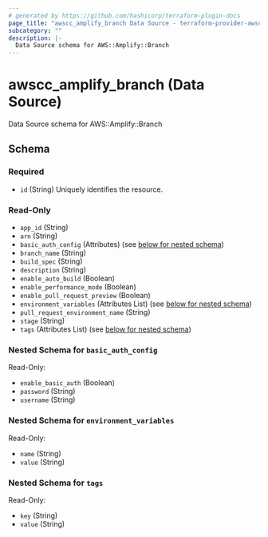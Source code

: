 ```yaml
---
# generated by https://github.com/hashicorp/terraform-plugin-docs
page_title: "awscc_amplify_branch Data Source - terraform-provider-awscc"
subcategory: ""
description: |-
  Data Source schema for AWS::Amplify::Branch
---
```


# awscc_amplify_branch (Data Source)

Data Source schema for AWS::Amplify::Branch



<!-- schema generated by tfplugindocs -->
## Schema

### Required

- `id` (String) Uniquely identifies the resource.

### Read-Only

- `app_id` (String)
- `arn` (String)
- `basic_auth_config` (Attributes) (see [below for nested schema](#nestedatt--basic_auth_config))
- `branch_name` (String)
- `build_spec` (String)
- `description` (String)
- `enable_auto_build` (Boolean)
- `enable_performance_mode` (Boolean)
- `enable_pull_request_preview` (Boolean)
- `environment_variables` (Attributes List) (see [below for nested schema](#nestedatt--environment_variables))
- `pull_request_environment_name` (String)
- `stage` (String)
- `tags` (Attributes List) (see [below for nested schema](#nestedatt--tags))

<a id="nestedatt--basic_auth_config"></a>
### Nested Schema for `basic_auth_config`

Read-Only:

- `enable_basic_auth` (Boolean)
- `password` (String)
- `username` (String)


<a id="nestedatt--environment_variables"></a>
### Nested Schema for `environment_variables`

Read-Only:

- `name` (String)
- `value` (String)


<a id="nestedatt--tags"></a>
### Nested Schema for `tags`

Read-Only:

- `key` (String)
- `value` (String)



